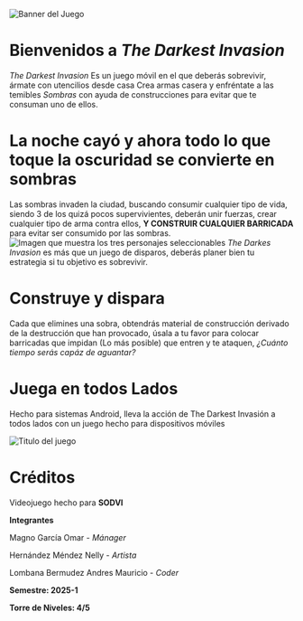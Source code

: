 ![Banner del Juego](Documentación/Imagenes/Banner.jpg)

# Bienvenidos a *The Darkest Invasion*
*The Darkest Invasion* Es un juego móvil en el que deberás sobrevivir, ármate con utencilios desde casa
Crea armas casera y enfréntate a las temibles *Sombras* con ayuda de construcciones para evitar que te
consuman uno de ellos.

# La noche cayó y ahora todo lo que toque la oscuridad se convierte en sombras
Las sombras invaden la ciudad, buscando consumir cualquier tipo de vida, siendo 3 de los quizá pocos supervivientes,
deberán unir fuerzas, crear cualquier tipo de arma contra ellos, **Y CONSTRUIR CUALQUIER BARRICADA** para evitar ser 
consumido por las sombras.
![Imagen que muestra los tres personajes seleccionables](Documentación/Imagenes/3D_MODEL.jpg)
*The Darkes Invasion* es más que un juego de disparos, deberás planer bien tu estrategia si tu objetivo es sobrevivir.

# Construye y dispara
Cada que elimines una sobra, obtendrás material de construcción derivado de la destrucción que han provocado, úsala a tu favor para colocar
barricadas que impidan (Lo más posible) que entren y te ataquen, *¿Cuánto tiempo serás capáz de aguantar?*

# Juega en todos Lados
Hecho para sistemas Android, lleva la acción de The Darkest Invasión a todos lados con un juego hecho para dispositivos móviles

![Titulo del juego](Documentación/Imagenes/Final_Title.jpg)
# Créditos

Videojuego hecho para **SODVI**

**Integrantes**

Magno García Omar - *Mánager*

Hernández Méndez Nelly - *Artista*

Lombana Bermudez Andres Mauricio - *Coder*

**Semestre: 2025-1**

**Torre de Niveles: 4/5**
